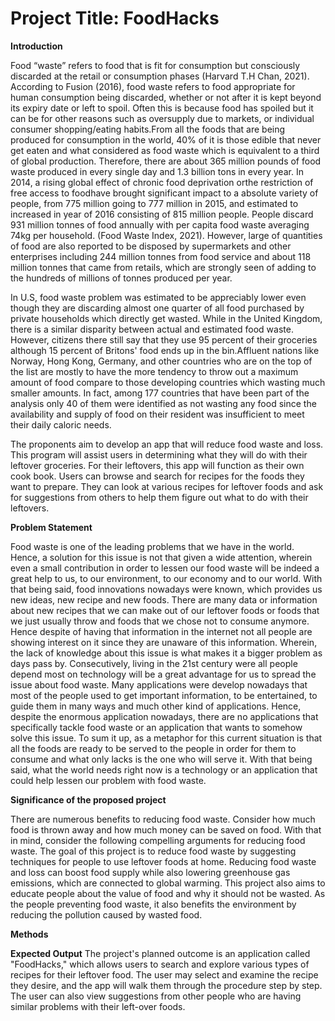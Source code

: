 # Project Title: FoodHacks

**Introduction**

 Food “waste” refers to food that is fit for consumption but consciously discarded at the retail or consumption phases (Harvard T.H Chan, 2021). According to Fusion (2016), food waste refers to food appropriate for human consumption being discarded, whether or not after it is kept beyond its expiry date or left to spoil. Often this is because food has spoiled but it can be for other reasons such as oversupply due to markets, or individual consumer shopping/eating habits.From all the foods that are being produced for consumption in the world, 40% of it is those edible that never get eaten and what considered as food waste which is equivalent to a third of global production. Therefore, there are about 365 million pounds of food waste produced in every single day and 1.3 billion tons in every year. In 2014, a rising global effect of chronic food deprivation orthe restriction of free access to foodhave brought significant impact to a absolute variety of people, from 775 million going to 777 million in 2015, and estimated to increased in year of 2016 consisting of 815 million people. People discard 931 million tonnes of food annually with per capita food waste averaging 74kg per household. (Food Waste Index, 2021). However, large of quantities of food are also reported to be disposed by supermarkets and other enterprises including  244 million tonnes from food service and about 118 million tonnes that came from retails, which are strongly seen of adding to the hundreds of millions of tonnes produced per year.

In U.S, food waste problem was estimated to be appreciably lower even though they are discarding almost one quarter of all food purchased by private households which directly get wasted. While in the United Kingdom, there is a similar disparity between actual and estimated food waste. However, citizens there still say that they use 95 percent of their groceries although 15 percent of Britons' food ends up in the bin.Affluent nations like Norway, Hong Kong, Germany, and other countries who are on the top of the list are mostly to have the more tendency to throw out a maximum amount of food compare to those developing countries which wasting much smaller amounts. In fact, among 177 countries that have been part of the analysis only 40 of them were identified as not wasting any food since the availability and supply of food on their resident was insufficient to meet their daily caloric needs.

The proponents aim to develop an app that will reduce food waste and loss. This program will assist users in determining what they will do with their leftover groceries. For their leftovers, this app will function as their own cook book. Users can browse and search for recipes for the foods they want to prepare. They can look at various recipes for leftover foods and ask for suggestions from others to help them figure out what to do with their leftovers.   


**Problem Statement**

 Food waste is one of the leading problems that we have in the world. Hence, a solution for this issue is not that given a wide attention, wherein even a small contribution in order to lessen our food waste will be indeed a great help to us, to our environment, to our economy and to our world. With that being said, food innovations nowadays were known, which provides us new ideas, new recipe and new foods. There are many data or information about new recipes that we can make out of our leftover foods or foods that we just usually throw and foods that we chose not to consume anymore. Hence despite of having that information in the internet not all people are showing interest on it since they are unaware of this information. Wherein, the lack of knowledge about this issue is what makes it a bigger problem as days pass by. Consecutively, living in the 21st century were all people depend most on technology will be a great advantage for us to spread the issue about food waste. Many applications were develop nowadays that most of the people used to get important information, to be entertained, to guide them in many ways and much other kind of applications. Hence, despite the enormous application nowadays, there are no applications that specifically tackle food waste or an application that wants to somehow solve this issue. To sum it up, as a metaphor for this current situation is that all the foods are ready to be served to the people in order for them to consume and what only lacks is the one who will serve it. With that being said, what the world needs right now is a technology or an application that could help lessen our problem with food waste.
 
 
   **Significance of the proposed project**
   
   There are numerous benefits to reducing food waste. Consider how much food is thrown away and how much money can be saved on food. With that in mind, consider the following compelling arguments for reducing food waste. The goal of this project is to reduce food waste by suggesting techniques for people to use leftover foods at home. Reducing food waste and loss can boost food supply while also lowering greenhouse gas emissions, which are connected to global warming. This project also aims to educate people about the value of food and why it should not be wasted. As the people preventing food waste, it also benefits the environment by reducing the pollution caused by wasted food.  
    
    
   **Methods**
    
    
   **Expected Output**
    The project's planned outcome is an application called "FoodHacks," which allows users to search and explore various types of recipes for their leftover food. The user may select and examine the recipe they desire, and the app will walk them through the procedure step by step. The user can also view suggestions from other people who are having similar problems with their left-over foods.
